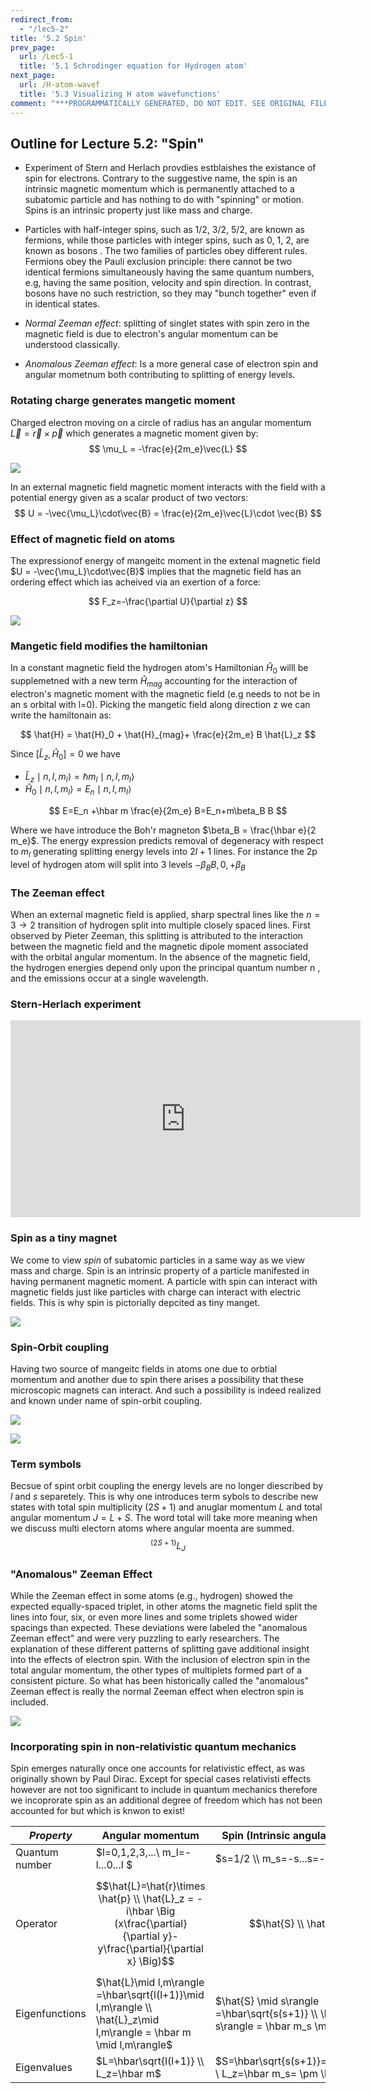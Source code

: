 ```yaml
---
redirect_from:
  - "/lec5-2"
title: '5.2 Spin'
prev_page:
  url: /Lec5-1
  title: '5.1 Schrodinger equation for Hydrogen atom'
next_page:
  url: /H-atom-wavef
  title: '5.3 Visualizing H atom wavefunctions'
comment: "***PROGRAMMATICALLY GENERATED, DO NOT EDIT. SEE ORIGINAL FILES IN /content***"
---
```

## Outline for Lecture 5.2:  "Spin"

- Experiment of Stern and Herlach provdies estblaishes the existance of spin for electrons. Contrary to the suggestive name, the spin is an intrinsic magnetic momentum which is permanently attached to a subatomic particle and has nothing to do with "spinning" or motion. Spins is an intrinsic property just like mass and charge. 
- Particles with half-integer spins, such as 1/2, 3/2, 5/2, are known as fermions, while those particles with integer spins, such as 0, 1, 2, are known as bosons . The two families of particles obey different rules. Fermions obey the Pauli exclusion principle:  there cannot be two identical fermions simultaneously having the same quantum numbers, e.g, having the same position, velocity and spin direction. In contrast, bosons  have no such restriction, so they may "bunch together" even if in identical states.

- *Normal Zeeman effect*: splitting of singlet states with spin zero in the magnetic field is due to electron's angular momentum can be understood classically. 
- *Anomalous Zeeman effect*: Is a more general case of electron spin and angular mometnum both contributing to splitting of energy levels.



### Rotating charge generates mangetic moment

Charged electron moving on a circle of radius has an angular momentum $\vec{L}=\vec{r} \times \vec{p}$ which generates a magnetic moment given by:
$$
\mu_L = -\frac{e}{2m_e}\vec{L}
$$

![](./images/magnetic.jpg)

In an external magnetic field magnetic moment interacts with the field with a potential energy given as a scalar product of two vectors: 
$$
U = -\vec{\mu_L}\cdot\vec{B} = \frac{e}{2m_e}\vec{L}\cdot \vec{B}
$$


### Effect of magnetic field on atoms

The expressionof energy of mangeitc moment in the extenal magnetic field  $U = -\vec{\mu_L}\cdot\vec{B}$ implies that the magnetic field has an ordering effect which ias acheived via an exertion of a force:

$$
F_z=-\frac{\partial U}{\partial z}
$$


![](./images/spin3.gif)



### Mangetic field modifies the hamiltonian

In a constant magnetic field the hydrogen atom's Hamiltonian $\hat{H}_0$ willl be supplemetned with a new term  $\hat{H}_{mag}$  accounting for the interaction of electron's magnetic moment with the magnetic field  (e.g needs to not be in an s orbital with l=0). Picking the mangetic field along direction z  we can write the hamiltonain as: 



$$
\hat{H} = \hat{H}_0 + \hat{H}_{mag}+ \frac{e}{2m_e} B \hat{L}_z
$$



Since $[\hat{L}_z, \hat{H}_0]=0$ we have 

- $\hat{L}_z\mid n,l, m_l\rangle = \hbar m_l \mid n,l, m_l\rangle$ 
- $\hat{H}_0\mid n,l, m_l\rangle =E_n\mid n,l, m_l\rangle$




$$
E=E_n +\hbar m \frac{e}{2m_e} B=E_n+m\beta_B B
$$


Where we have introduce the Boh'r magneton $\beta_B = \frac{\hbar e}{2 m_e}$. The energy expression predicts removal of degeneracy with respect to $m_l$ generating splitting energy levels into $2l+1$ lines. For instance the 2p level of hydrogen atom will split into 3 levels $-\beta_B B, 0,+\beta_B$






### The  Zeeman effect 

When an external magnetic field is applied, sharp spectral lines like the $n=3\rightarrow 2$ transition of hydrogen split into multiple closely spaced lines. First observed by Pieter Zeeman, this splitting is attributed to the interaction between the magnetic field and the magnetic dipole moment associated with the orbital angular momentum. In the absence of the magnetic field, the hydrogen energies depend only upon the principal quantum number n , and the emissions occur at a single wavelength.


### Stern-Herlach experiment



<html>

<iframe width="560" height="315" src="https://www.youtube.com/embed/jDxUaBYINeQ" frameborder="0" allowfullscreen>
</iframe>
</html>



### Spin as a tiny magnet



We come to view *spin* of subatomic particles in a same way as we view mass and charge. Spin is an intrinsic property of a particle manifested in having permanent magnetic moment. A particle with spin can interact with magnetic fields just like particles with charge can interact with electric fields. This is why spin is pictorially depcited as tiny manget. 




![](./images/Spin1.jpg)



### Spin-Orbit coupling

Having two source of mangeitc fields in atoms one due to orbtial momentum and another due to spin there arises a possibility that these microscopic magnets can interact. And such a possibility is indeed realized and known under name of spin-orbit coupling. 

![](./images/spin-orbit1.png)

![](./images/spin-orbit2.png)





### Term symbols

Becsue of spint orbit coupling the energy levels are no longer diescribed by $l$ and $s$ separetely. This is why one introduces term sybols to describe new states with total spin multiplicity $(2S+1)$ and anuglar momentum $L$ and total angular momentum $J=L+S$. The word total will take more meaning when we discuss multi electorn atoms where angular moenta are summed. 
$$
^{(2S+1)}L_J
$$




### "Anomalous" Zeeman Effect


While the Zeeman effect in some atoms (e.g., hydrogen) showed the expected equally-spaced triplet, in other atoms the magnetic field split the lines into four, six, or even more lines and some triplets showed wider spacings than expected. These deviations were labeled the "anomalous Zeeman effect" and were very puzzling to early researchers. The explanation of these different patterns of splitting gave additional insight into the effects of electron spin. With the inclusion of electron spin in the total angular momentum, the other types of multiplets formed part of a consistent picture. So what has been historically called the "anomalous" Zeeman effect is really the normal Zeeman effect when electron spin is included.

![](./images/Zeeman.png)



### Incorporating spin in non-relativistic quantum mechanics

Spin emerges naturally once one accounts for relativistic effect, as was originally shown by Paul Dirac. Except for special cases relativisti effects however are not too significant to include in quantum mechanics therefore we incoprorate spin as an additional degree of freedom which has not been accounted for but which is knwon to exist!

| *Property*     | Angular momentum                                             | Spin (Intrinsic angular momentum)                            |
| -------------- | ------------------------------------------------------------ | ------------------------------------------------------------ |
| Quantum number | $l=0,1,2,3,...\\ m_l=-l...0...l $                            | $s=1/2 \\ m_s=-s...s=-1/2,1/2$                               |
| Operator       | $$\hat{L}=\hat{r}\times \hat{p} \\ \hat{L}_z = -i\hbar \Big (x\frac{\partial}{\partial y}-y\frac{\partial}{\partial x} \Big)$$ | $$\hat{S} \\ \hat{S}_z $$                                    |
| Eigenfunctions | $\hat{L}\mid l,m\rangle =\hbar\sqrt{l(l+1)}\mid l,m\rangle \\ \hat{L}_z\mid l,m\rangle = \hbar m \mid l,m\rangle$ | $\hat{S} \mid s\rangle =\hbar\sqrt{s(s+1)} \\ \hat{S}_z\mid s\rangle = \hbar m_s \mid s\rangle$ |
| Eigenvalues    | $L=\hbar\sqrt{l(l+1)} \\ L_z=\hbar m$                        | $S=\hbar\sqrt{s(s+1)}=\hbar\sqrt{3/4} \\ L_z=\hbar m_s= \pm \hbar/2 $ |



